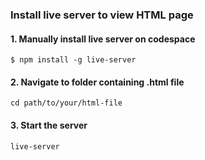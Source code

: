 ### __Install live server to view HTML page__
#### 1. Manually install live server on codespace 
```
$ npm install -g live-server
```
#### 2. Navigate to folder containing .html file
```
cd path/to/your/html-file
```
#### 3. Start the server 
```
live-server
```
